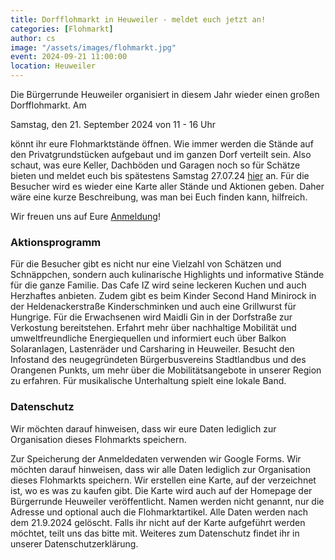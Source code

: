 ```yaml
---
title: Dorfflohmarkt in Heuweiler - meldet euch jetzt an!
categories: [Flohmarkt]
author: cs
image: "/assets/images/flohmarkt.jpg"
event: 2024-09-21 11:00:00
location: Heuweiler
---
```


Die Bürgerrunde Heuweiler organisiert in diesem Jahr wieder einen großen Dorfflohmarkt. Am

Samstag, den 21. September 2024 von 11 - 16 Uhr

könnt ihr eure Flohmarktstände öffnen. Wie immer werden die Stände auf den Privatgrundstücken aufgebaut und im ganzen Dorf verteilt sein. Also schaut, was eure Keller, Dachböden und Garagen noch so für Schätze bieten und meldet euch bis spätestens Samstag 27.07.24 [hier](https://forms.gle/GmhySGfqzPSbF162A) an. Für die Besucher wird es wieder eine Karte aller Stände und Aktionen geben. Daher wäre eine kurze Beschreibung, was man bei Euch finden kann, hilfreich.

Wir freuen uns auf Eure [Anmeldung](https://forms.gle/GmhySGfqzPSbF162A)!

### Aktionsprogramm

Für die Besucher gibt es nicht nur eine Vielzahl von Schätzen und Schnäppchen, sondern auch kulinarische Highlights und informative Stände für die ganze Familie.
Das Cafe IZ wird seine leckeren Kuchen und auch Herzhaftes anbieten. Zudem gibt es beim Kinder Second Hand Minirock in der Heldenackerstraße Kinderschminken und auch eine Grillwurst für Hungrige. Für die Erwachsenen wird Maidli Gin in der Dorfstraße zur Verkostung bereitstehen.
Erfahrt mehr über nachhaltige Mobilität und umweltfreundliche Energiequellen und informiert euch über Balkon Solaranlagen, Lastenräder und Carsharing in Heuweiler. Besucht den Infostand des neugegründeten Bürgerbusvereins Stadtlandbus und des Orangenen Punkts, um mehr über die Mobilitätsangebote in unserer Region zu erfahren.
Für musikalische Unterhaltung spielt eine lokale Band.

### Datenschutz

Wir möchten darauf hinweisen, dass wir eure Daten lediglich zur Organisation dieses Flohmarkts speichern.

Zur Speicherung der Anmeldedaten verwenden wir Google Forms.
Wir möchten darauf hinweisen, dass wir alle Daten lediglich zur Organisation dieses Flohmarkts speichern.
Wir erstellen eine Karte, auf der verzeichnet ist, wo es was zu kaufen gibt. Die Karte wird auch auf der Homepage der Bürgerrunde Heuweiler veröffentlicht.
Namen werden nicht genannt, nur die Adresse und optional auch die Flohmarktartikel.
Alle Daten werden nach dem 21.9.2024 gelöscht.
Falls ihr nicht auf der Karte aufgeführt werden möchtet, teilt uns das bitte mit.
Weiteres zum Datenschutz findet ihr in unserer Datenschutzerklärung.
